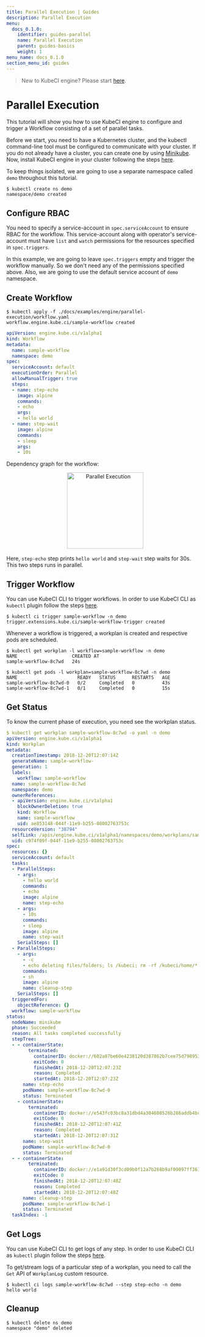 ```yaml
---
title: Parallel Execution | Guides
description: Parallel Execution
menu:
  docs_0.1.0:
    identifier: guides-parallel
    name: Parallel Execution
    parent: guides-basics
    weight: 1
menu_name: docs_0.1.0
section_menu_id: guides
---
```


> New to KubeCI engine? Please start [here](/docs/0.1.0/concepts/README).

# Parallel Execution

This tutorial will show you how to use KubeCI engine to configure and trigger a Workflow consisting of a set of parallel tasks.

Before we start, you need to have a Kubernetes cluster, and the kubectl command-line tool must be configured to communicate with your cluster. If you do not already have a cluster, you can create one by using [Minikube](https://github.com/kubernetes/minikube). Now, install KubeCI engine in your cluster following the steps [here](/docs/0.1.0/setup/engine/install).

To keep things isolated, we are going to use a separate namespace called `demo` throughout this tutorial.

```console
$ kubectl create ns demo
namespace/demo created
```

## Configure RBAC

You need to specify a service-account in `spec.serviceAccount` to ensure RBAC for the workflow. This service-account along with operator's service-account must have `list` and `watch` permissions for the resources specified in `spec.triggers`.

In this example, we are going to leave `spec.triggers` empty and trigger the workflow manually. So we don't need any of the permissions specified above. Also, we are going to use the default service account of `demo` namespace.

## Create Workflow

```console
$ kubectl apply -f ./docs/examples/engine/parallel-execution/workflow.yaml
workflow.engine.kube.ci/sample-workflow created
```

```yaml
apiVersion: engine.kube.ci/v1alpha1
kind: Workflow
metadata:
  name: sample-workflow
  namespace: demo
spec:
  serviceAccount: default
  executionOrder: Parallel
  allowManualTrigger: true
  steps:
  - name: step-echo
    image: alpine
    commands:
    - echo
    args:
    - hello world
  - name: step-wait
    image: alpine
    commands:
    - sleep
    args:
    - 10s
```

Dependency graph for the workflow:

<p align="center">
  <img alt="Parallel Execution" height="200px" src="/docs/examples/engine/parallel-execution/parallel-execution.svg">
</p>

Here, `step-echo` step prints `hello world` and `step-wait` step waits for 30s. This two steps runs in parallel.

## Trigger Workflow

You can use KubeCI CLI to trigger workflows. In order to use KubeCI CLI as `kubectl` plugin follow the steps [here](/docs/0.1.0/setup/cli/install).

```console
$ kubectl ci trigger sample-workflow -n demo
trigger.extensions.kube.ci/sample-workflow-trigger created
```

Whenever a workflow is triggered, a workplan is created and respective pods are scheduled.

```console
$ kubectl get workplan -l workflow=sample-workflow -n demo
NAME                    CREATED AT
sample-workflow-8c7wd   24s
```

```console
$ kubectl get pods -l workplan=sample-workflow-8c7wd -n demo
NAME                      READY   STATUS      RESTARTS   AGE
sample-workflow-8c7wd-0   0/2     Completed   0          43s
sample-workflow-8c7wd-1   0/1     Completed   0          15s
```

## Get Status

To know the current phase of execution, you need see the workplan status.

```yaml
$ kubectl get workplan sample-workflow-8c7wd -o yaml -n demo
apiVersion: engine.kube.ci/v1alpha1
kind: Workplan
metadata:
  creationTimestamp: 2018-12-20T12:07:14Z
  generateName: sample-workflow-
  generation: 1
  labels:
    workflow: sample-workflow
  name: sample-workflow-8c7wd
  namespace: demo
  ownerReferences:
  - apiVersion: engine.kube.ci/v1alpha1
    blockOwnerDeletion: true
    kind: Workflow
    name: sample-workflow
    uid: ae853148-044f-11e9-b255-08002763753c
  resourceVersion: "38794"
  selfLink: /apis/engine.kube.ci/v1alpha1/namespaces/demo/workplans/sample-workflow-8c7wd
  uid: c974f09f-044f-11e9-b255-08002763753c
spec:
  resources: {}
  serviceAccount: default
  tasks:
  - ParallelSteps:
    - args:
      - hello world
      commands:
      - echo
      image: alpine
      name: step-echo
    - args:
      - 10s
      commands:
      - sleep
      image: alpine
      name: step-wait
    SerialSteps: []
  - ParallelSteps:
    - args:
      - -c
      - echo deleting files/folders; ls /kubeci; rm -rf /kubeci/home/*; rm -rf /kubeci/workspace/*
      commands:
      - sh
      image: alpine
      name: cleanup-step
    SerialSteps: []
  triggeredFor:
    objectReference: {}
  workflow: sample-workflow
status:
  nodeName: minikube
  phase: Succeeded
  reason: All tasks completed successfully
  stepTree:
  - - containerState:
        terminated:
          containerID: docker://602a87be60e4238120d387862b7cee75d798953878a6f85fe04b2ac4422d9ca9
          exitCode: 0
          finishedAt: 2018-12-20T12:07:23Z
          reason: Completed
          startedAt: 2018-12-20T12:07:23Z
      name: step-echo
      podName: sample-workflow-8c7wd-0
      status: Terminated
    - containerState:
        terminated:
          containerID: docker://e543fc03bc8a31dbd4a304608526b286addb4bc2d4214159686d7c48c58e9893
          exitCode: 0
          finishedAt: 2018-12-20T12:07:41Z
          reason: Completed
          startedAt: 2018-12-20T12:07:31Z
      name: step-wait
      podName: sample-workflow-8c7wd-0
      status: Terminated
  - - containerState:
        terminated:
          containerID: docker://e1a91d30f3cd09b0f12a7b268b9af09097ff361511880167b88bf64cf95df285
          exitCode: 0
          finishedAt: 2018-12-20T12:07:48Z
          reason: Completed
          startedAt: 2018-12-20T12:07:48Z
      name: cleanup-step
      podName: sample-workflow-8c7wd-1
      status: Terminated
  taskIndex: -1
```

## Get Logs

You can use KubeCI CLI to get logs of any step. In order to use KubeCI CLI as `kubectl` plugin follow the steps [here](/docs/0.1.0/setup/cli/install).

To get/stream logs of a particular step of a workplan, you need to call the `Get` API of `WorkplanLog` custom resource.

```console
$ kubectl ci logs sample-workflow-8c7wd --step step-echo -n demo
hello world
```

## Cleanup

```console
$ kubectl delete ns demo
namespace "demo" deleted
```
